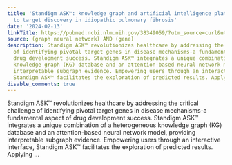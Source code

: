 ```yaml
---
title: 'Standigm ASK™: knowledge graph and artificial intelligence platform applied
  to target discovery in idiopathic pulmonary fibrosis'
date: '2024-02-13'
linkTitle: https://pubmed.ncbi.nlm.nih.gov/38349059/?utm_source=curl&utm_medium=rss&utm_campaign=pubmed-2&utm_content=1x5bM_TNL8gjogAcnslpo2s2PbDe-61JVM2h9yowOYSiZ7Dkrt&fc=20220919211934&ff=20240213170602&v=2.18.0
source: (graph neural network) AND (gene)
description: Standigm ASK™ revolutionizes healthcare by addressing the critical challenge
  of identifying pivotal target genes in disease mechanisms-a fundamental aspect of
  drug development success. Standigm ASK™ integrates a unique combination of a heterogeneous
  knowledge graph (KG) database and an attention-based neural network model, providing
  interpretable subgraph evidence. Empowering users through an interactive interface,
  Standigm ASK™ facilitates the exploration of predicted results. Applying ...
disable_comments: true
---
```

Standigm ASK™ revolutionizes healthcare by addressing the critical challenge of identifying pivotal target genes in disease mechanisms-a fundamental aspect of drug development success. Standigm ASK™ integrates a unique combination of a heterogeneous knowledge graph (KG) database and an attention-based neural network model, providing interpretable subgraph evidence. Empowering users through an interactive interface, Standigm ASK™ facilitates the exploration of predicted results. Applying ...